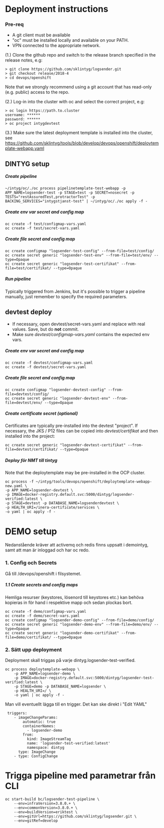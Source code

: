 # Deployment instructions

### Pre-req

- A git client must be available
- "oc" must be installed locally and available on your PATH.
- VPN connected to the appropriate network.

(1.) Clone the github repo and switch to the release branch specified in the release notes, e.g:

    
    > git clone https://github.com/sklintyg/logsender.git
    > git checkout release/2018-4
    > cd devops/openshift
    
Note that we strongly recommend using a git account that has read-only (e.g. public) access to the repo.
    
(2.) Log-in into the cluster with oc and select the correct project, e.g:

    
    > oc login https://path.to.cluster
    username: ******
    password: ******
    > oc project intygdevtest

(3.) Make sure the latest deployment template is installed into the cluster, see https://github.com/sklintyg/tools/blob/develop/devops/openshift/deploytemplate-webapp.yaml

    
## DINTYG setup

##### Create pipeline

    ~/intyg/oc/./oc process pipelinetemplate-test-webapp -p APP_NAME=logsender-test -p STAGE=test -p SECRET=nosecret -p TESTS="restAssuredTest,protractorTest" -p BACKING_SERVICES="intygstjanst-test" | ~/intyg/oc/./oc apply -f -

##### Create env var secret and config map

    oc create -f test/configmap-vars.yaml
    oc create -f test/secret-vars.yaml
    
##### Create file secret and config map

    oc create configmap "logsender-test-config" --from-file=test/config/
    oc create secret generic "logsender-test-env" --from-file=test/env/ --type=Opaque
    oc create secret generic "logsender-test-certifikat" --from-file=test/certifikat/ --type=Opaque
    
##### Run pipeline
Typically triggered from Jenkins, but it's possible to trigger a pipeline manually, just remember to specify the required parameters.

## devtest deploy

- If necessary, open devtest/secret-vars.yaml and replace <placeholder> with real values. Save, but do **not** commit. 
- Make sure _devtest/configmap-vars.yaml_ contains the expected env vars.

##### Create env var secret and config map

    oc create -f devtest/configmap-vars.yaml
    oc create -f devtest/secret-vars.yaml
    
##### Create file secret and config map

    oc create configmap "logsender-devtest-config" --from-file=devtest/config/
    oc create secret generic "logsender-devtest-env" --from-file=devtest/env/ --type=Opaque
    
##### Create certificate secret (optional)
Certificates are typically pre-installed into the devtest "project". If necessary, the JKS / P12 files can be copied into _devtest/certifikat_ and then installed into the project:    
    
    oc create secret generic "logsender-devtest-certifikat" --from-file=devtest/certifikat/ --type=Opaque

##### Deploy för NMT till tintyg

Note that the deploytemplate may be pre-installed in the OCP cluster.

    oc process -f ~/intyg/tools/devops/openshift/deploytemplate-webapp-new.yaml \
    -p APP_NAME=logsender-devtest \
    -p IMAGE=docker-registry.default.svc:5000/dintyg/logsender-verified:latest \
    -p STAGE=devtest -p DATABASE_NAME=logsenderdevtest \
    -p HEALTH_URI=/inera-certificate/services \
    -o yaml | oc apply -f -





# DEMO setup
Nedanstående kräver att activemq och redis finns uppsatt i demointyg, samt att man är inloggad och har oc redo.

### 1. Config och Secrets
Gå till /devops/openshift i filsystemet.
       
##### 1.1 Create secrets and config maps
Hemliga resurser (keystores, lösenord till keystores etc.) kan behöva kopieras in för hand i respektive mapp och sedan plockas bort.

    oc create -f demo/configmap-vars.yaml
    oc create -f demo/secret-vars.yaml
    oc create configmap "logsender-demo-config" --from-file=demo/config/
    oc create secret generic "logsender-demo-env" --from-file=demo/env/ --type=Opaque
    oc create secret generic "logsender-demo-certifikat" --from-file=demo/certifikat/ --type=Opaque

### 2. Sätt upp deployment
Deployment skall triggas på varje dintyg.logsender-test-verified.
    
    oc process deploytemplate-webapp \
        -p APP_NAME=logsender-demo \
        -p IMAGE=docker-registry.default.svc:5000/dintyg/logsender-test-verified:latest \
        -p STAGE=demo -p DATABASE_NAME=logsender \
        -p HEALTH_URI=/ \
        -o yaml | oc apply -f -

Man vill eventuellt lägga till en trigger. Det kan ske direkt i "Edit YAML"

     triggers:
        - imageChangeParams:
            automatic: true
            containerNames:
              - logsender-demo
            from:
              kind: ImageStreamTag
              name: 'logsender-test-verified:latest'
              namespace: dintyg
          type: ImageChange
        - type: ConfigChange




# Trigga pipeline med parametrar från CLI

    oc start-build bc/logsender-test-pipeline \
        --env=infraVersion=3.8.0.+ \
        --env=commonVersion=3.8.0.+ \
        --env=buildVersion=eriktest \
        --env=gitUrl=https://github.com/sklintyg/logsender.git \
        --env=gitRef=develop
